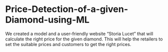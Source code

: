 # Price-Detection-of-a-given-Diamond-using-ML
We created a model and a user-friendly website “Storia Lucet” that will calculate the right price for the given diamond. This will help the retailers to set the suitable prices and customers to get the right prices.

